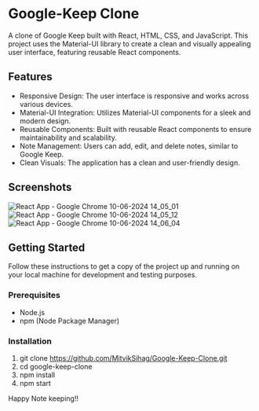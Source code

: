 # Google-Keep Clone

A clone of Google Keep built with React, HTML, CSS, and JavaScript. This project uses the Material-UI library to create a clean and visually appealing user interface, featuring reusable React components.

## Features

- Responsive Design: The user interface is responsive and works across various devices.
- Material-UI Integration: Utilizes Material-UI components for a sleek and modern design.
- Reusable Components: Built with reusable React components to ensure maintainability and scalability.
- Note Management: Users can add, edit, and delete notes, similar to Google Keep.
- Clean Visuals: The application has a clean and user-friendly design.

## Screenshots

![React App - Google Chrome 10-06-2024 14_05_01](https://github.com/MitvikSihag/Google-Keep-Clone/assets/101905157/3ae5bc86-9bb6-4626-93dd-f42fd3b2f6dd)
![React App - Google Chrome 10-06-2024 14_05_12](https://github.com/MitvikSihag/Google-Keep-Clone/assets/101905157/42437056-5d49-454b-adfc-7e5863f2d5e6)
![React App - Google Chrome 10-06-2024 14_06_04](https://github.com/MitvikSihag/Google-Keep-Clone/assets/101905157/951d6614-3210-482c-86a3-d2085172bfa6)

## Getting Started

Follow these instructions to get a copy of the project up and running on your local machine for development and testing purposes.

### Prerequisites

- Node.js
- npm (Node Package Manager)

### Installation

1. git clone https://github.com/MitvikSihag/Google-Keep-Clone.git
2. cd google-keep-clone
3. npm install
4. npm start

Happy Note keeping!!

